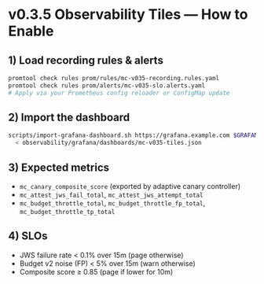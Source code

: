 # v0.3.5 Observability Tiles — How to Enable

## 1) Load recording rules & alerts

```bash
promtool check rules prom/rules/mc-v035-recording.rules.yaml
promtool check rules prom/alerts/mc-v035-slo.alerts.yaml
# Apply via your Prometheus config reloader or ConfigMap update
```

## 2) Import the dashboard

```bash
scripts/import-grafana-dashboard.sh https://grafana.example.com $GRAFANA_TOKEN \
  < observability/grafana/dashboards/mc-v035-tiles.json
```

## 3) Expected metrics

- `mc_canary_composite_score` (exported by adaptive canary controller)
- `mc_attest_jws_fail_total`, `mc_attest_jws_attempt_total`
- `mc_budget_throttle_total`, `mc_budget_throttle_fp_total`, `mc_budget_throttle_tp_total`

## 4) SLOs

- JWS failure rate < 0.1% over 15m (page otherwise)
- Budget v2 noise (FP) < 5% over 15m (warn otherwise)
- Composite score ≥ 0.85 (page if lower for 10m)
